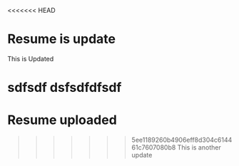 <<<<<<< HEAD
# Resume is update
This is Updated

sdfsdf
dsfsdfdfsdf
=======
# Resume uploaded
>>>>>>> 5ee1189260b4906eff8d304c614461c7607080b8
This is another update